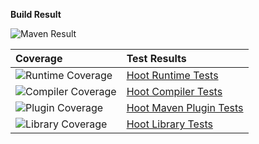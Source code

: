 **Build Result**

![Maven Result][maven-badge] 

| Coverage | Test Results |
|:-------- |:------------ |
| ![Runtime Coverage][runtime-coverage] | [Hoot Runtime Tests](https://nikboyd.github.io/hoot-smalltalk/hoot-runtime/) |
| ![Compiler Coverage][compiler-coverage] | [Hoot Compiler Tests](https://nikboyd.github.io/hoot-smalltalk/hoot-compiler/) |
| ![Plugin Coverage][plugin-coverage] | [Hoot Maven Plugin Tests](https://nikboyd.github.io/hoot-smalltalk/hoot-maven-plugin/) |
| ![Library Coverage][libs-coverage] | [Hoot Library Tests](https://nikboyd.github.io/hoot-smalltalk/libs-hoot/) |

[maven-badge]: https://nikboyd.github.io/hoot-smalltalk/hoot-runtime/maven_badge.svg
[runtime-coverage]: https://nikboyd.github.io/hoot-smalltalk/hoot-runtime/coverage_badge.svg
[compiler-coverage]: https://nikboyd.github.io/hoot-smalltalk/hoot-compiler/coverage_badge.svg
[plugin-coverage]: https://nikboyd.github.io/hoot-smalltalk/hoot-maven-plugin/coverage_badge.svg
[libs-coverage]: https://nikboyd.github.io/hoot-smalltalk/libs-hoot/coverage_badge.svg
